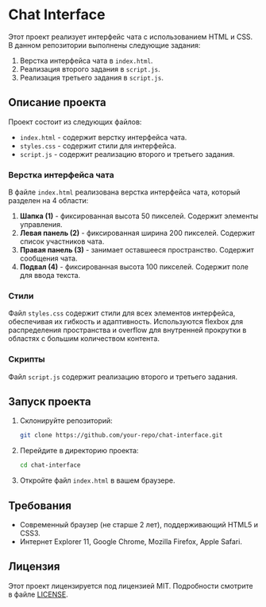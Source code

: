 # Chat Interface

Этот проект реализует интерфейс чата с использованием HTML и CSS. В данном репозитории выполнены следующие задания:

1. Верстка интерфейса чата в `index.html`.
2. Реализация второго задания в `script.js`.
3. Реализация третьего задания в `script.js`.

## Описание проекта

Проект состоит из следующих файлов:
- `index.html` - содержит верстку интерфейса чата.
- `styles.css` - содержит стили для интерфейса.
- `script.js` - содержит реализацию второго и третьего задания.

### Верстка интерфейса чата

В файле `index.html` реализована верстка интерфейса чата, который разделен на 4 области:
1. **Шапка (1)** - фиксированная высота 50 пикселей. Содержит элементы управления.
2. **Левая панель (2)** - фиксированная ширина 200 пикселей. Содержит список участников чата.
3. **Правая панель (3)** - занимает оставшееся пространство. Содержит сообщения чата.
4. **Подвал (4)** - фиксированная высота 100 пикселей. Содержит поле для ввода текста.

### Стили

Файл `styles.css` содержит стили для всех элементов интерфейса, обеспечивая их гибкость и адаптивность. Используются flexbox для распределения пространства и overflow для внутренней прокрутки в областях с большим количеством контента.

### Скрипты

Файл `script.js` содержит реализацию второго и третьего задания. 

## Запуск проекта

1. Склонируйте репозиторий:
    ```sh
    git clone https://github.com/your-repo/chat-interface.git
    ```

2. Перейдите в директорию проекта:
    ```sh
    cd chat-interface
    ```

3. Откройте файл `index.html` в вашем браузере.

## Требования

- Современный браузер (не старше 2 лет), поддерживающий HTML5 и CSS3.
- Интернет Explorer 11, Google Chrome, Mozilla Firefox, Apple Safari.

## Лицензия

Этот проект лицензируется под лицензией MIT. Подробности смотрите в файле [LICENSE](./LICENSE).

